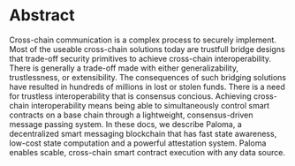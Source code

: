 # Abstract

Cross-chain communication is a complex process to securely implement.
Most of the useable cross-chain solutions today are trustfull bridge 
designs that trade-off security primitives to achieve cross-chain 
interoperability. There is generally a trade-off made with either 
generalizability, trustlessness, or extensibility. The consequences of 
such bridging solutions have resulted in hundreds of millions in lost 
or stolen funds. There is a need for trustless interoperability that is 
consensus concious. Achieving cross-chain interoperability means being 
able to simultaneously control smart contracts on a base chain through a 
lightweight, consensus-driven message passing system. In these docs, we 
describe Paloma, a decentralized smart messaging blockchain that has fast 
state awareness, low-cost state computation and a powerful attestation system. 
Paloma enables scable, cross-chain smart contract execution with any data source.
